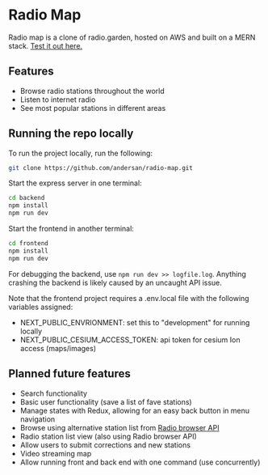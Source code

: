 # Radio Map

<!---
build not set up yet
[![N|Solid](https://cldup.com/dTxpPi9lDf.thumb.png)](https://nodesource.com/products/nsolid)

[![Build Status](https://travis-ci.org/joemccann/dillinger.svg?branch=master)](https://travis-ci.org/joemccann/dillinger)
-->

Radio map is a clone of radio.garden, hosted on AWS and built on a MERN stack.
[Test it out here.]

## Features

- Browse radio stations throughout the world
- Listen to internet radio
- See most popular stations in different areas

## Running the repo locally

To run the project locally, run the following:
```sh
git clone https://github.com/andersan/radio-map.git
```

Start the express server in one terminal: 
```sh
cd backend
npm install
npm run dev
```

Start the frontend in another terminal:
```sh
cd frontend
npm install
npm run dev
```

For debugging the backend, use `npm run dev >> logfile.log`. Anything crashing the backend is likely caused by an uncaught API issue.

Note that the frontend project requires a .env.local file with the following variables assigned:
- NEXT_PUBLIC_ENVRIONMENT: set this to "development" for running locally
- NEXT_PUBLIC_CESIUM_ACCESS_TOKEN: api token for cesium Ion access (maps/images)

## Planned future features

- Search functionality
- Basic user functionality (save a list of fave stations)
- Manage states with Redux, allowing for an easy back button in menu navigation
- Browse using alternative station list from [Radio browser API]
- Radio station list view (also using Radio browser API)
- Allow users to submit corrections and new stations
- Video streaming map
- Allow running front and back end with one command (use concurrently)

[Test it out here.]: <https://radio.andersan.com>
[Radio browser API]: <https://api.radio-browser.info/>
